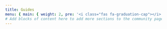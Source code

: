 ```yaml
---
title: Guides
menu: { main: { weight: 2, pre: '<i class="fas fa-graduation-cap"></i>' } }
# Add blocks of content here to add more sections to the community page
---
```

